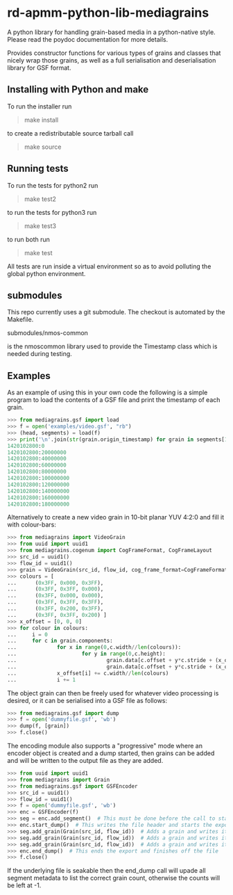 # rd-apmm-python-lib-mediagrains

A python library for handling grain-based media in a python-native
style. Please read the poydoc documentation for more details.

Provides constructor functions for various types of grains and classes
that nicely wrap those grains, as well as a full serialisation and
deserialisation library for GSF format.

## Installing with Python and make

To run the installer run

> make install

to create a redistributable source tarball call

> make source

## Running tests

To run the tests for python2 run

> make test2

to run the tests for python3 run

> make test3

to run both run

> make test

All tests are run inside a virtual environment so as to avoid
polluting the global python environment.

## submodules

This repo currently uses a git submodule. The checkout is
automated by the Makefile.


submodules/nmos-common

is the nmoscommon library used to provide the Timestamp class which is
needed during testing.

## Examples

As an example of using this in your own code the following is a simple
program to load the contents of a GSF file and print the timestamp of
each grain.

```Python console
>>> from mediagrains.gsf import load
>>> f = open('examples/video.gsf', "rb")
>>> (head, segments) = load(f)
>>> print('\n'.join(str(grain.origin_timestamp) for grain in segments[1]))
1420102800:0
1420102800:20000000
1420102800:40000000
1420102800:60000000
1420102800:80000000
1420102800:100000000
1420102800:120000000
1420102800:140000000
1420102800:160000000
1420102800:180000000
```

Alternatively to create a new video grain in 10-bit planar YUV 4:2:0 and fill
it with colour-bars:

```Python console
>>> from mediagrains import VideoGrain
>>> from uuid import uuid1
>>> from mediagrains.cogenum import CogFrameFormat, CogFrameLayout
>>> src_id = uuid1()
>>> flow_id = uuid1()
>>> grain = VideoGrain(src_id, flow_id, cog_frame_format=CogFrameFormat.S16_422_10BIT, width=1920, height=1080)
>>> colours = [
...      (0x3FF, 0x000, 0x3FF),
...      (0x3FF, 0x3FF, 0x000),
...      (0x3FF, 0x000, 0x000),
...      (0x3FF, 0x3FF, 0x3FF),
...      (0x3FF, 0x200, 0x3FF),
...      (0x3FF, 0x3FF, 0x200) ]
>>> x_offset = [0, 0, 0]
>>> for colour in colours:
...     i = 0
...     for c in grain.components:
...             for x in range(0,c.width//len(colours)):
...                     for y in range(0,c.height):
...                             grain.data[c.offset + y*c.stride + (x_offset[i] + x)*2 + 0] = colour[i] & 0xFF
...                             grain.data[c.offset + y*c.stride + (x_offset[i] + x)*2 + 1] = colour[i] >> 8
...             x_offset[i] += c.width//len(colours)
...             i += 1
```

The object grain can then be freely used for whatever video processing
is desired, or it can be serialised into a GSF file as follows:

```Python console
>>> from mediagrains.gsf import dump
>>> f = open('dummyfile.gsf', 'wb')
>>> dump(f, [grain])
>>> f.close()
```
The encoding module also supports a "progressive" mode where an
encoder object is created and a dump started, then grains can be added
and will be written to the output file as they are added.

```Python console
>>> from uuid import uuid1
>>> from mediagrains import Grain
>>> from mediagrains.gsf import GSFEncoder
>>> src_id = uuid1()
>>> flow_id = uuid1()
>>> f = open('dummyfile.gsf', 'wb')
>>> enc = GSFEncoder(f)
>>> seg = enc.add_segment()  # This must be done before the call to start_dump
>>> enc.start_dump()  # This writes the file header and starts the export
>>> seg.add_grain(Grain(src_id, flow_id))  # Adds a grain and writes it to the file
>>> seg.add_grain(Grain(src_id, flow_id))  # Adds a grain and writes it to the file
>>> seg.add_grain(Grain(src_id, flow_id))  # Adds a grain and writes it to the file
>>> enc.end_dump()  # This ends the export and finishes off the file
>>> f.close()
```

If the underlying file is seakable then the end_dump call will upade all segment
metadata to list the correct grain count, otherwise the counts will be left at -1.
